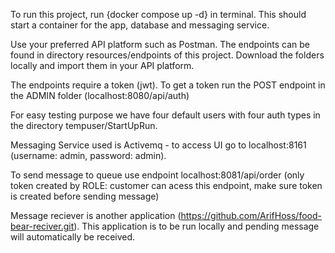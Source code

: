 To run this project, run {docker compose up -d} in terminal.
This should start a container for the app, database and messaging service.

Use your preferred API platform such as Postman. 
The endpoints can be found in directory resources/endpoints of this project.
Download the folders locally and import them in your API platform. 

The endpoints require a token (jwt). To get a token run the POST endpoint in the ADMIN folder (localhost:8080/api/auth)

For easy testing purpose we have four default users with four auth types in the directory tempuser/StartUpRun.

Messaging Service used is Activemq - to access UI go to localhost:8161 (username: admin, password: admin).

To send message to queue use endpoint localhost:8081/api/order (only token created by ROLE: customer can acess this endpoint,
make sure token is created before sending message)

Message reciever is another application (https://github.com/ArifHoss/food-bear-reciver.git). 
This application is to be run locally and pending message will automatically be received.